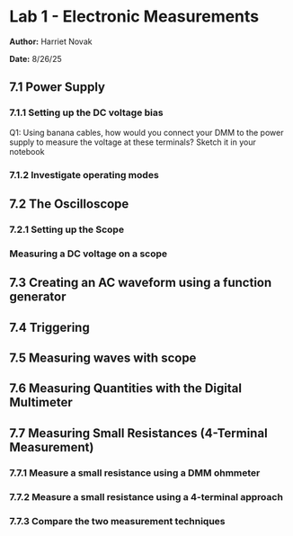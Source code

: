 # Lab 1 - Electronic Measurements

**Author:** Harriet Novak

**Date:** 8/26/25

## 7.1 Power Supply

### 7.1.1 Setting up the DC voltage bias

Q1: Using banana cables, how would you connect your DMM to the power supply to measure the voltage at these terminals? Sketch it in your notebook 

### 7.1.2 Investigate operating modes

## 7.2 The Oscilloscope 

### 7.2.1 Setting up the Scope

### Measuring a DC voltage on a scope 

## 7.3 Creating an AC waveform using a function generator 

## 7.4 Triggering

## 7.5 Measuring waves with scope 

## 7.6 Measuring Quantities with the Digital Multimeter

## 7.7 Measuring Small Resistances (4-Terminal Measurement)

### 7.7.1 Measure a small resistance using a DMM ohmmeter

### 7.7.2 Measure a small resistance using a 4-terminal approach 

### 7.7.3 Compare the two measurement techniques
